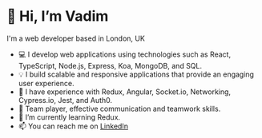 # 👋 Hi, I’m Vadim
I'm a web developer based in London, UK
- 💻 I develop web applications using technologies such as React, TypeScript, Node.js, Express, Koa, MongoDB, and SQL.
- 💡 I build scalable and responsive applications that provide an engaging user experience.
- 🔨 I have experience with Redux, Angular, Socket.io, Networking, Cypress.io, Jest, and Auth0.
- 🤝 Team player, effective communication and teamwork skills.
- 🌱 I’m currently learning Redux.
- 📫 You can reach me on [LinkedIn](https://www.linkedin.com/in/vadim-nest/)

<!---
vadim-nest/vadim-nest is a ✨ special ✨ repository because its `README.md` (this file) appears on your GitHub profile.
You can click the Preview link to take a look at your changes.
--->

